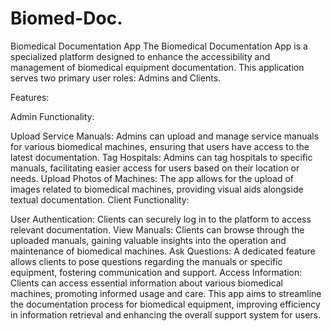 # Biomed-Doc.

Biomedical Documentation App
The Biomedical Documentation App is a specialized platform designed to enhance the accessibility and management of biomedical equipment documentation. This application serves two primary user roles: Admins and Clients.

Features:

Admin Functionality:

Upload Service Manuals: Admins can upload and manage service manuals for various biomedical machines, ensuring that users have access to the latest documentation.
Tag Hospitals: Admins can tag hospitals to specific manuals, facilitating easier access for users based on their location or needs.
Upload Photos of Machines: The app allows for the upload of images related to biomedical machines, providing visual aids alongside textual documentation.
Client Functionality:

User Authentication: Clients can securely log in to the platform to access relevant documentation.
View Manuals: Clients can browse through the uploaded manuals, gaining valuable insights into the operation and maintenance of biomedical machines.
Ask Questions: A dedicated feature allows clients to pose questions regarding the manuals or specific equipment, fostering communication and support.
Access Information: Clients can access essential information about various biomedical machines, promoting informed usage and care.
This app aims to streamline the documentation process for biomedical equipment, improving efficiency in information retrieval and enhancing the overall support system for users.
